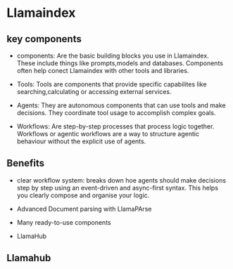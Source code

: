 # Llamaindex

## key components

- components: Are the basic building blocks you use in Llamaindex. These include things like prompts,models and databases. Components often help conect Llamaindex with other tools and libraries.
- Tools: Tools are components that provide specific capabilites like searching,calculating or accessing external services. 

- Agents: They are autonomous components that can use tools and make decisions. They coordinate tool usage to accomplish complex goals.

- Workflows: Are step-by-step processes that process logic together. Workflows or agentic workflows are a way to structure agentic behaviour without the explicit use of agents.

## Benefits

* clear workflow system: breaks down hoe agents should make decisions step by step using an event-driven and async-first syntax. This helps you clearly compose and organise your logic.

* Advanced Document parsing with LlamaPArse

* Many ready-to-use components

* LlamaHub

## Llamahub
